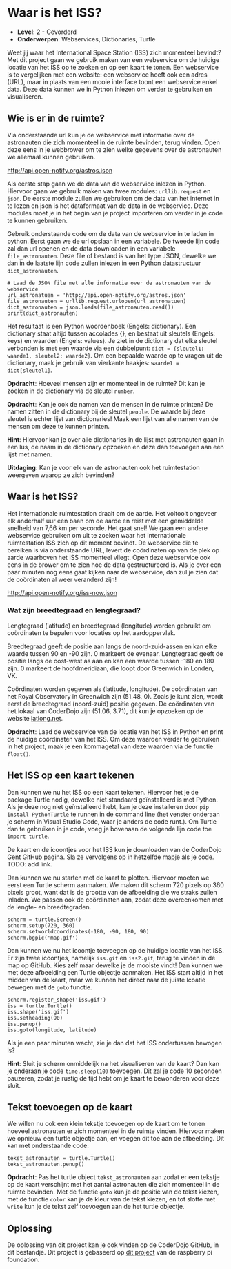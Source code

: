 # Waar is het ISS?

* **Level**: 2 - Gevorderd 
* **Onderwerpen**: Webservices, Dictionaries, Turtle

Weet jij waar het International Space Station (ISS) zich momenteel bevindt? Met dit project gaan we gebruik maken van een webservice om de huidige locatie van het ISS op te zoeken en op een kaart te tonen. Een webservice is te vergelijken met een website: een webservice heeft ook een adres (URL), maar in plaats van een mooie interface toont een webservice enkel data. Deze data kunnen we in Python inlezen om verder te gebruiken en visualiseren. 

## Wie is er in de ruimte?
Via onderstaande url kun je de webservice met informatie over de astronauten die zich momenteel in de ruimte bevinden, terug vinden. Open deze eens in je webbrower om te zien welke gegevens over de astronauten we allemaal kunnen gebruiken.

http://api.open-notify.org/astros.json

Als eerste stap gaan we de data van de webservice inlezen in Python. Hiervoor gaan we gebruik maken van twee modules: `urllib.request` en `json`. De eerste module zullen we gebruiken om de data van het internet in te lezen en json is het dataformaat van de data in de webservice. Deze modules moet je in het begin van je project importeren om verder in je code te kunnen gebruiken.

Gebruik onderstaande code om de data van de webservice in te laden in python. Eerst gaan we de url opslaan in een variabele. De tweede lijn code zal dan url openen en de data downloaden in een variabele `file_astronauten`. Deze file of bestand is van het type JSON, dewelke we dan in de laatste lijn code zullen inlezen in een Python datastructuur `dict_astronauten`.
```
# Laad de JSON file met alle informatie over de astronauten van de webservice
url_astronatuen = 'http://api.open-notify.org/astros.json'
file_astronauten = urllib.request.urlopen(url_astronatuen)
dict_astronauten = json.loads(file_astronauten.read())
print(dict_astronauten)
```
Het resultaat is een Python woordenboek (Engels: dictionary). Een dictionary staat altijd tussen accolades {}, en bestaat uit sleutels (Engels: keys) en waarden (Engels: values). Je ziet in de dictionary dat elke sleutel verbonden is met een waarde via een dubbelpunt: `dict = {sleutel1: waarde1, sleutel2: waarde2}`. Om een bepaalde waarde op te vragen uit de dictionary, maak je gebruik van vierkante haakjes: `waarde1 = dict[sleutel1]`.

**Opdracht**: Hoeveel mensen zijn er momenteel in de ruimte? Dit kan je zoeken in de dictionary via de sleutel `number`.

**Opdracht**: Kan je ook de namen van de mensen in de ruimte printen? De namen zitten in de dictionary bij de sleutel `people`. De waarde bij deze sleutel is echter lijst van dictionaries! Maak een lijst van alle namen van de mensen om deze te kunnen printen.

**Hint**: Hiervoor kan je over alle dictionaries in de lijst met astronauten gaan in een lus, de naam in de dictionary opzoeken en deze dan toevoegen aan een lijst met namen.

**Uitdaging**: Kan je voor elk van de astronauten ook het ruimtestation weergeven waarop ze zich bevinden?

## Waar is het ISS?
Het internationale ruimtestation draait om de aarde. Het voltooit ongeveer elk anderhalf uur een baan om de aarde en reist met een gemiddelde snelheid van 7,66 km per seconde. Het gaat snel! We gaan een andere webservice gebruiken om uit te zoeken waar het internationale ruimtestation ISS zich op dit moment bevindt. De webservice die te bereiken is via onderstaande URL, levert de coördinaten op van de plek op aarde waarboven het ISS momenteel vliegt. Open deze webservice ook eens in de brower om te zien hoe de data gestructureerd is. Als je over een paar minuten nog eens gaat kijken naar de webservice, dan zul je zien dat de coördinaten al weer veranderd zijn!

http://api.open-notify.org/iss-now.json

### Wat zijn breedtegraad en lengtegraad?
Lengtegraad (latitude) en breedtegraad (longitude) worden gebruikt om coördinaten te bepalen voor locaties op het aardoppervlak. 

Breedtegraad geeft de positie aan langs de noord-zuid-assen en kan elke waarde tussen 90 en -90 zijn. 0 markeert de evenaar. Lengtegraad geeft de positie langs de oost-west as aan en kan een waarde tussen -180 en 180 zijn. 0 markeert de hoofdmeridiaan, die loopt door Greenwich in Londen, VK.

Coördinaten worden gegeven als (latitude, longitude). De coördinaten van het Royal Observatory in Greenwich zijn (51.48, 0). Zoals je kunt zien, wordt eerst de breedtegraad (noord-zuid) positie gegeven. De coördinaten van het lokaal van CoderDojo zijn (51.06, 3.71), dit kun je opzoeken op de website [latlong.net](https://www.latlong.net/convert-address-to-lat-long.html).

**Opdracht**: Laad de webservice van de locatie van het ISS in Python en print de huidige coördinaten van het ISS. Om deze waarden verder te gebruiken in het project, maak je een kommagetal van deze waarden via de functie `float()`.

## Het ISS op een kaart tekenen
Dan kunnen we nu het ISS op een kaart tekenen. Hiervoor het je de package Turtle nodig, dewelke niet standaard geïnstalleerd is met Python. Als je deze nog niet geïnstalleerd hebt, kan je deze installeren door ```pip install PythonTurtle``` te runnen in de command line (het venster onderaan je scherm in Visual Studio Code, waar je anders de code runt.). Om Turtle dan te gebruiken in je code, voeg je bovenaan de volgende lijn code toe ```import turtle```.

De kaart en de icoontjes voor het ISS kun je downloaden van de CoderDojo Gent GitHub pagina. Sla ze vervolgens op in hetzelfde mapje als je code.
TODO: add link.

Dan kunnen we nu starten met de kaart te plotten. Hiervoor moeten we eerst een Turtle scherm aanmaken. We maken dit scherm 720 pixels op 360 pixels groot, want dat is de grootte van de afbeelding die we straks zullen inladen. We passen ook de coördinaten aan, zodat deze overeenkomen met de lengte- en breedtegraden.
```
scherm = turtle.Screen()
scherm.setup(720, 360)
scherm.setworldcoordinates(-180, -90, 180, 90)
scherm.bgpic('map.gif')
```

Dan kunnen we nu het icoontje toevoegen op de huidige locatie van het ISS. Er zijn twee icoontjes, namelijk `iss.gif` en `iss2.gif`, terug te vinden in de map op GitHub. Kies zelf maar dewelke je de mooiste vindt! Dan kunnen we met deze afbeelding een Turtle objectje aanmaken. Het ISS start altijd in het midden van de kaart, maar we kunnen het direct naar de juiste lcoatie bewegen met de `goto` functie.
```
scherm.register_shape('iss.gif')
iss = turtle.Turtle()
iss.shape('iss.gif')
iss.setheading(90)
iss.penup()
iss.goto(longitude, latitude)
```

Als je een paar minuten wacht, zie je dan dat het ISS ondertussen bewogen is?

**Hint**: Sluit je scherm onmiddelijk na het visualiseren van de kaart? Dan kan je onderaan je code `time.sleep(10)` toevoegen. Dit zal je code 10 seconden pauzeren, zodat je rustig de tijd hebt om je kaart te bewonderen voor deze sluit.

## Tekst toevoegen op de kaart
We willen nu ook een klein tekstje toevoegen op de kaart om te tonen hoeveel astronauten er zich momenteel in de ruimte vinden.
Hiervoor maken we opnieuw een turtle objectje aan, en voegen dit toe aan de afbeelding. Dit kan met onderstaande code:
```
tekst_astronauten = turtle.Turtle()
tekst_astronauten.penup()
```
**Opdracht**: Pas het turtle object `tekst_astronauten` aan zodat er een tekstje op de kaart verschijnt met het aantal astronauten die zich momenteel in de ruimte bevinden. Met de functie `goto` kun je de positie van de tekst kiezen, met de functie `color` kan je de kleur van de tekst kiezen, en tot slotte met `write` kun je de tekst zelf toevoegen aan de het turtle objectje.

## Oplossing

De oplossing van dit project kan je ook vinden op de CoderDojo GitHub, in dit bestandje.
Dit project is gebaseerd op [dit project](https://projects.raspberrypi.org/en/projects/where-is-the-space-station/0
) van de raspberry pi foundation.
